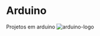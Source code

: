 # Arduino
Projetos em arduino
![arduino-logo](https://user-images.githubusercontent.com/73301553/137964054-fa2e7c5f-0c52-430b-99ec-2d2f29329519.png)
